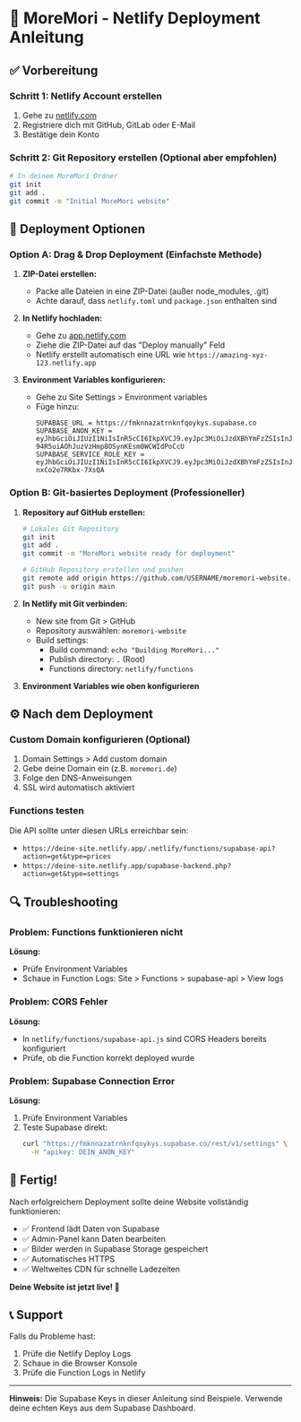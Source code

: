 # 🚀 MoreMori - Netlify Deployment Anleitung

## ✅ Vorbereitung

### Schritt 1: Netlify Account erstellen
1. Gehe zu [netlify.com](https://netlify.com)
2. Registriere dich mit GitHub, GitLab oder E-Mail
3. Bestätige dein Konto

### Schritt 2: Git Repository erstellen (Optional aber empfohlen)
```bash
# In deinem MoreMori Ordner
git init
git add .
git commit -m "Initial MoreMori website"
```

## 🔧 Deployment Optionen

### Option A: Drag & Drop Deployment (Einfachste Methode)

1. **ZIP-Datei erstellen:**
   - Packe alle Dateien in eine ZIP-Datei (außer node_modules, .git)
   - Achte darauf, dass `netlify.toml` und `package.json` enthalten sind

2. **In Netlify hochladen:**
   - Gehe zu [app.netlify.com](https://app.netlify.com)
   - Ziehe die ZIP-Datei auf das "Deploy manually" Feld
   - Netlify erstellt automatisch eine URL wie `https://amazing-xyz-123.netlify.app`

3. **Environment Variables konfigurieren:**
   - Gehe zu Site Settings > Environment variables
   - Füge hinzu:
     ```
     SUPABASE_URL = https://fmknnazatrnknfqoykys.supabase.co
     SUPABASE_ANON_KEY = eyJhbGciOiJIUzI1NiIsInR5cCI6IkpXVCJ9.eyJpc3MiOiJzdXBhYmFzZSIsInJlZiI6ImZta25uYXphdHJua25mcW95a3lzIiwicm9sZSI6ImFub24iLCJpYXQiOjE3NTU4MDYwMjYsImV4cCI6MjA3MTM4MjAyNn0.kvO5E-94R5uiAOhJuzVzHmp8OSynKEsm0WCWIdPoCcU
     SUPABASE_SERVICE_ROLE_KEY = eyJhbGciOiJIUzI1NiIsInR5cCI6IkpXVCJ9.eyJpc3MiOiJzdXBhYmFzZSIsInJlZiI6ImZta25uYXphdHJua25mcW95a3lzIiwicm9sZSI6InNlcnZpY2Vfcm9sZSIsImlhdCI6MTc1NTgwNjAyNiwiZXhwIjoyMDcxMzgyMDI2fQ.nUQas46jMlWfWnsq2r6PdNOm_-nxCo2e7RKbx-7XsQA
     ```

### Option B: Git-basiertes Deployment (Professioneller)

1. **Repository auf GitHub erstellen:**
   ```bash
   # Lokales Git Repository
   git init
   git add .
   git commit -m "MoreMori website ready for deployment"
   
   # GitHub Repository erstellen und pushen
   git remote add origin https://github.com/USERNAME/moremori-website.git
   git push -u origin main
   ```

2. **In Netlify mit Git verbinden:**
   - New site from Git > GitHub
   - Repository auswählen: `moremori-website`
   - Build settings:
     - Build command: `echo "Building MoreMori..."`
     - Publish directory: `.` (Root)
     - Functions directory: `netlify/functions`

3. **Environment Variables wie oben konfigurieren**

## ⚙️ Nach dem Deployment

### Custom Domain konfigurieren (Optional)
1. Domain Settings > Add custom domain
2. Gebe deine Domain ein (z.B. `moremori.de`)
3. Folge den DNS-Anweisungen
4. SSL wird automatisch aktiviert

### Functions testen
Die API sollte unter diesen URLs erreichbar sein:
- `https://deine-site.netlify.app/.netlify/functions/supabase-api?action=get&type=prices`
- `https://deine-site.netlify.app/supabase-backend.php?action=get&type=settings`

## 🔍 Troubleshooting

### Problem: Functions funktionieren nicht
**Lösung:**
- Prüfe Environment Variables
- Schaue in Function Logs: Site > Functions > supabase-api > View logs

### Problem: CORS Fehler
**Lösung:**
- In `netlify/functions/supabase-api.js` sind CORS Headers bereits konfiguriert
- Prüfe, ob die Function korrekt deployed wurde

### Problem: Supabase Connection Error
**Lösung:**
1. Prüfe Environment Variables
2. Teste Supabase direkt:
   ```bash
   curl "https://fmknnazatrnknfqoykys.supabase.co/rest/v1/settings" \
     -H "apikey: DEIN_ANON_KEY"
   ```

## 🎯 Fertig!

Nach erfolgreichem Deployment sollte deine Website vollständig funktionieren:

- ✅ Frontend lädt Daten von Supabase
- ✅ Admin-Panel kann Daten bearbeiten
- ✅ Bilder werden in Supabase Storage gespeichert
- ✅ Automatisches HTTPS
- ✅ Weltweites CDN für schnelle Ladezeiten

**Deine Website ist jetzt live! 🎉**

## 📞 Support

Falls du Probleme hast:
1. Prüfe die Netlify Deploy Logs
2. Schaue in die Browser Konsole
3. Prüfe die Function Logs in Netlify

---

**Hinweis:** Die Supabase Keys in dieser Anleitung sind Beispiele. Verwende deine echten Keys aus dem Supabase Dashboard.
